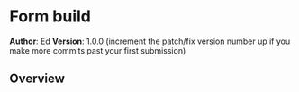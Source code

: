 # Form build

**Author**: Ed
**Version**: 1.0.0 (increment the patch/fix version number up if you make more commits past your first submission)

## Overview
<!-- Provide a high level overview of what this application is and why you are building it, This application is a blog with post from various authors and categories. It now uses forms to build the html.

## Getting Started
They should have a basic understanding of JS, jQuery, Handlebars and forms.

## Architecture
HTML
CSS
SMACSS
JS
jQuery
Handlebars

## Change Log
<!-- Use this are to document the iterative changes made to your application as each feature is successfully implemented. Use time stamps. Here's an examples:

12-10-2017 9:15am - Initial commit.
12-10-2017 09:45am  - Initial instaal of forms.
12-10-2017 10:00am - Add tab nav stretch goal.
12-10-2017 10:50am - Add highlight and marked script tags to index.
12-10-2017 11:50am - Fix tab nav
12-10-2017 12:10am - Cleanup code.

## Credits and Collaborations
<!-- Give credit (and a link) to other people or resources that helped you build this application. -->